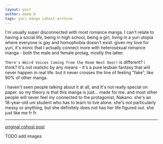 ```yaml
---
layout: post
author: meow_d
tags: yuri manga cohost-archive
---
```


I'm usually super disconnected with most romance manga. I can't relate to having a social life, being in high school, being a girl, living in a yuri utopia where everyone is gay and homophobia doesn't exist. given my love for yuri, it's ironic that I actually connect more with heterosexual romance manga - both the male and female protag, mostly the latter.

`There's Weird Voices Coming from the Room Next Door!` is different? i think? It's not realistic by any means - it's a pure lesbian fantasy that will never happen in real life. but it never crosses the line of feeling "fake", like 90% of other manga.

i haven't seen people talking about it at all, and it's not really special on paper. so my theory is that this manga is just... made for me. and most other people will never feel my connected to the protagonist, Nakano. she's an 18-year-old uni student who has to learn to live alone. she's not particularly messy or anything, but she definitely does not has her life figured out. she just like me fr fr.

---

[original cohost post](https://cohost.org/meow-d/post/4267008-there-s-weird-voice)

TODO add images

